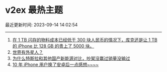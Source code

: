 # v2ex 最热主题

最近更新时间: 2023-09-14 14:02:54

--- 
1. [在 1 TB 闪存的物料成本已经低于 300 块人民币的情况下，库克还是让 1 TB 的 iPhone 比 128 GB 的贵上了 5000 块。](https://www.v2ex.com/t/973572) 
2. [世界有外星人？](https://www.v2ex.com/t/973598) 
3. [为什么特斯拉和其他国产新能源对比，吵架没赢过销量没输过](https://www.v2ex.com/t/973606) 
4. [10 年 iPhone 用户换了安卓后一点感想~~~~](https://www.v2ex.com/t/973658) 
